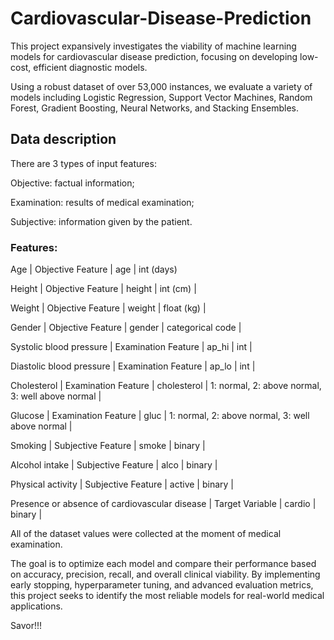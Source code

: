 # Cardiovascular-Disease-Prediction
This project expansively investigates the viability of machine learning models for cardiovascular disease prediction, focusing on developing low-cost, efficient diagnostic models. 

Using a robust dataset of over 53,000 instances, we evaluate a variety of models including Logistic Regression, Support Vector Machines, Random Forest, Gradient Boosting, Neural Networks, and Stacking Ensembles. 

## Data description

There are 3 types of input features:

Objective: factual information;

Examination: results of medical examination;

Subjective: information given by the patient.

### Features:

Age | Objective Feature | age | int (days)

Height | Objective Feature | height | int (cm) |

Weight | Objective Feature | weight | float (kg) |

Gender | Objective Feature | gender | categorical code |

Systolic blood pressure | Examination Feature | ap_hi | int |

Diastolic blood pressure | Examination Feature | ap_lo | int |

Cholesterol | Examination Feature | cholesterol | 1: normal, 2: above normal, 3: well above normal |

Glucose | Examination Feature | gluc | 1: normal, 2: above normal, 3: well above normal |

Smoking | Subjective Feature | smoke | binary |

Alcohol intake | Subjective Feature | alco | binary |

Physical activity | Subjective Feature | active | binary |

Presence or absence of cardiovascular disease | Target Variable | cardio | binary |

All of the dataset values were collected at the moment of medical examination.

The goal is to optimize each model and compare their performance based on accuracy, precision, recall, and overall clinical viability. By implementing early stopping, hyperparameter tuning, and advanced evaluation metrics, this project seeks to identify the most reliable models for real-world medical applications. 

Savor!!!
